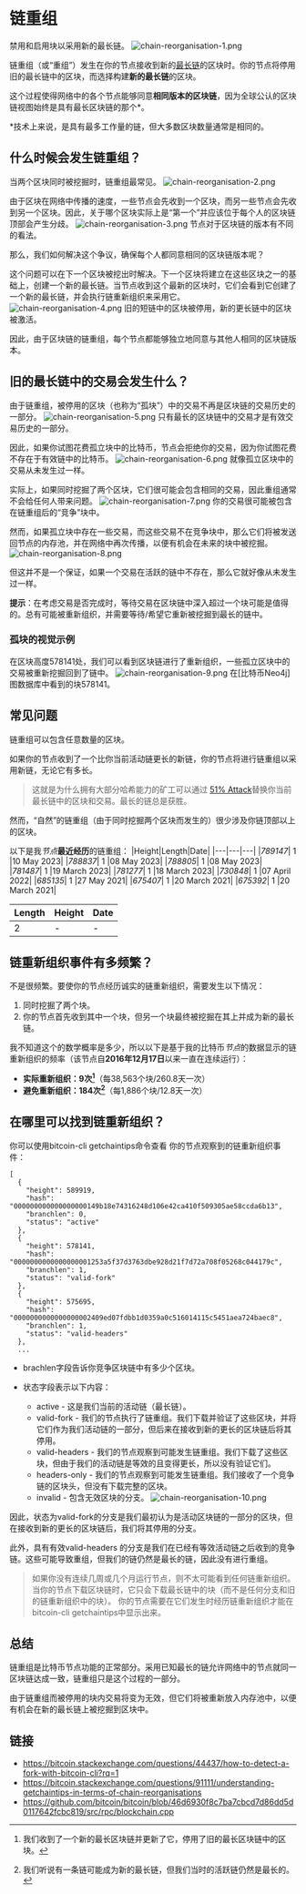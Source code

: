 # 链重组
禁用和启用块以采用新的最长链。
![chain-reorganisation-1.png](img/chain-reorganisation-1%20(1).png)

链重组（或“重组”）发生在你的节点接收到新的[最长链](../longest-chain/longest-chain.md)的区块时。你的节点将停用旧的最长链中的区块，而选择构建**新的最长链**的区块。

这个过程使得网络中的各个节点能够同意**相同版本的区块链**，因为全球公认的区块链视图始终是具有最长区块链的那个*。

*技术上来说，是具有最多工作量的链，但大多数区块数量通常是相同的。

## 什么时候会发生链重组？

当两个区块同时被挖掘时，链重组最常见。
![chain-reorganisation-2.png](img/chain-reorganisation-2%20(1).png)

由于区块在网络中传播的速度，一些节点会先收到一个区块，而另一些节点会先收到另一个区块。因此，关于哪个区块实际上是“第一个”并应该位于每个人的区块链顶部会产生分歧。
![chain-reorganisation-3.png](img/chain-reorganisation-3%20(1).png)
节点对于区块链的版本有不同的看法。

那么，我们如何解决这个争议，确保每个人都同意相同的区块链版本呢？

这个问题可以在下一个区块被挖出时解决。下一个区块将建立在这些区块之一的基础上，创建一个新的最长链。当节点收到这个最新的区块时，它们会看到它创建了一个新的最长链，并会执行链重新组织来采用它。
![chain-reorganisation-4.png](img/chain-reorganisation-4%20(1).png)
旧的短链中的区块被停用，新的更长链中的区块被激活。

因此，由于区块链的链重组，每个节点都能够独立地同意与其他人相同的区块链版本。

## 旧的最长链中的交易会发生什么？

由于链重组，被停用的区块（也称为“孤块”）中的交易不再是区块链的交易历史的一部分。
![chain-reorganisation-5.png](img/chain-reorganisation-5%20(1).png)
只有最长的区块链中的交易才是有效交易历史的一部分。

因此，如果你试图花费孤立块中的比特币，节点会拒绝你的交易，因为你试图花费不存在于有效链中的比特币。
![chain-reorganisation-6.png](img/chain-reorganisation-6%20(1).png)
就像孤立区块中的交易从未发生过一样。

实际上，如果同时挖掘了两个区块，它们很可能会包含相同的交易，因此重组通常不会给任何人带来问题。
![chain-reorganisation-7.png](img/chain-reorganisation-7%20(1).png)
你的交易很可能被包含在链重组后的“竞争”块中。

然而，如果孤立块中存在一些交易，而这些交易不在竞争块中，那么它们将被发送回节点的内存池，并在网络中再次传播，以便有机会在未来的块中被挖掘。
![chain-reorganisation-8.png](img/chain-reorganisation-8%20(1).png)

但这并不是一个保证，如果一个交易在活跃的链中不存在，那么它就好像从未发生过一样。

**提示**：在考虑交易是否完成时，等待交易在区块链中深入超过一个块可能是值得的。总有可能被重新组织，并需要等待/希望它重新被挖掘到最长的链中。

### 孤块的视觉示例
在区块高度578141处，我们可以看到区块链进行了重新组织，一些孤立区块中的交易被重新挖掘回到了链中。
![chain-reorganisation-9.png](img/chain-reorganisation-9.png)
在[比特币Neo4j]图数据库中看到的块578141。

## 常见问题
链重组可以包含任意数量的区块。

如果你的节点收到了一个比你当前活动链更长的新链，你的节点将进行链重组以采用新链，无论它有多长。

>这就是为什么拥有大部分哈希能力的矿工可以通过 [51% Attack](../51-attack/51-attack.md)替换你当前最长链中的区块和交易。最长的链总是获胜。

然而，“自然”的链重组（由于同时挖掘两个区块而发生的）很少涉及你链顶部以上的区块。

以下是我*节点***最近经历**的链重组：
|Height|Length|Date|
|---|---|---|
|*789147*|	1	|10 May 2023|
|*788837*|	1	|08 May 2023|
|*788805*|	1	|08 May 2023|
|*781487*|	1	|19 March 2023|
|*781277*|	1	|18 March 2023|
|*730848*|  1	|07 April 2022|
|*685135*|	1	|27 May 2021|
|*675407*|	1	|20 March 2021|
|*675392*|	1	|20 March 2021|

|Length	|Height	|Date|
|---|---|---|
|2| -|-|

## 链重新组织事件有多频繁？

不是很频繁。要使你的节点经历诚实的链重新组织，需要发生以下情况：

1. 同时挖掘了两个块。
2. 你的节点首先收到其中一个块，但另一个块最终被挖掘在其上并成为新的最长链。

我不知道这个的数学概率是多少，所以以下是基于我的比特币*节点*的数据显示的链重新组织的频率（该节点自**2016年12月17日**以来一直在连续运行）：

* **实际重新组织：9次[^1]**（每38,563个块/260.8天一次）
* **避免重新组织：184次[^2]**（每1,886个块/12.8天一次）
  
## 在哪里可以找到链重新组织？
你可以使用bitcoin-cli getchaintips命令查看 你的节点观察到的链重新组织事件：
```
[
  {
    "height": 589919,
    "hash": "000000000000000000149b18e74316248d106e42ca410f509305ae58ccda6b13",
    "branchlen": 0,
    "status": "active"
  },
  {
    "height": 578141,
    "hash": "0000000000000000001253a5f37d3763dbe928d21f7d72a708f05268c044179c",
    "branchlen": 1,
    "status": "valid-fork"
  },
  {
    "height": 575695,
    "hash": "0000000000000000002409ed07fdbb1d0359a0c516014115c5451aea724baec8",
    "branchlen": 1,
    "status": "valid-headers"
  },
  ...
```

* brachlen字段告诉你竞争区块链中有多少个区块。

* 状态字段表示以下内容：
    * active - 这是我们当前的活动链（最长链）。
    * valid-fork - 我们的节点执行了链重组。我们下载并验证了这些区块，并将它们作为我们活动链的一部分，但后来在接收到新的更长的区块链后将其停用。
    * valid-headers - 我们的节点观察到可能发生链重组。我们下载了这些区块，但由于我们的活动链是等效的且变得更长，所以没有验证它们。
    *   headers-only - 我们的节点观察到可能发生链重组。我们接收了一个竞争链的区块头，但没有下载完整的区块。
    * invalid - 包含无效区块的分支。
![chain-reorganisation-10.png](img/chain-reorganisation-10%20(1).png)

因此，状态为valid-fork的分支是我们最初认为是活动区块链的一部分的区块，但在接收到新的更长的区块链后，我们将其停用的分支。

此外，具有有效valid-headers 的分支是我们在已经有等效活动链之后收到的竞争链。这些可能导致重组，但我们的链仍然是最长的链，因此没有进行重组。

>如果你没有连续几周或几个月运行节点，则不太可能看到任何链重新组织。当你的节点下载区块链时，它只会下载最长链中的块（而不是任何分支和旧的链重新组织中的块）。 你的节点需要在它们发生时经历链重新组织才能在bitcoin-cli getchaintips中显示出来。

## 总结
链重组是比特币节点功能的正常部分。采用已知最长的链允许网络中的节点就同一区块链达成一致，链重组只是这个过程的一部分。

由于链重组而被停用的块内交易将变为无效，但它们将被重新放入内存池中，以便有机会在新的最长链上被挖掘到区块中。

## 链接
*  https://bitcoin.stackexchange.com/questions/44437/how-to-detect-a-fork-with-bitcoin-cli?rq=1
*  https://bitcoin.stackexchange.com/questions/91111/understanding-getchaintips-in-terms-of-chain-reorganisations
*  https://github.com/bitcoin/bitcoin/blob/46d6930f8c7ba7cbcd7d86dd5d0117642fcbc819/src/rpc/blockchain.cpp


[^1]:我们收到了一个新的最长区块链并更新了它，停用了旧的最长区块链中的区块。
[^2]:我们听说有一条链可能成为新的最长链，但我们当时的活跃链仍然是最长的。